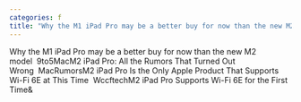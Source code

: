 ```yaml
---
categories: f
title: "Why the M1 iPad Pro may be a better buy for now than the new M2 model  9to5Mac"
---
```

Why the M1 iPad Pro may be a better buy for now than the new M2 model&nbsp;&nbsp;9to5MacM2 iPad Pro: All the Rumors That Turned Out Wrong&nbsp;&nbsp;MacRumorsM2 iPad Pro Is the Only Apple Product That Supports Wi-Fi 6E at This Time&nbsp;&nbsp;WccftechM2 iPad Pro Supports Wi-Fi 6E for the First Time&
